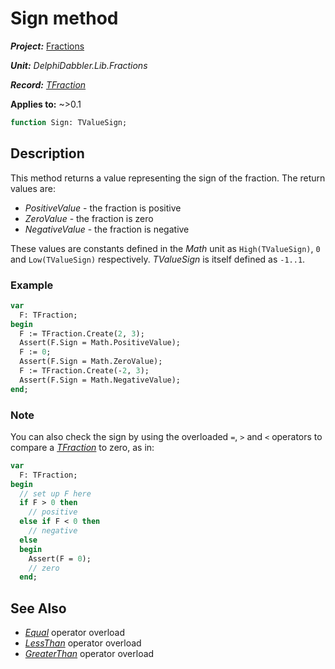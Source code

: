 # Sign method

***Project:*** [Fractions](../API.md)

***Unit:*** _DelphiDabbler.Lib.Fractions_

***Record:*** [_TFraction_](./TFraction.md)

**Applies to:** ~>0.1

```pascal
function Sign: TValueSign;
```

## Description

This method returns a value representing the sign of the fraction. The return values are:

* _PositiveValue_ - the fraction is positive
* _ZeroValue_ - the fraction is zero
* _NegativeValue_ - the fraction is negative

These values are constants defined in the _Math_ unit as `High(TValueSign)`, `0` and `Low(TValueSign)` respectively. _TValueSign_ is itself defined as `-1..1`.

### Example

```pascal
var
  F: TFraction;
begin
  F := TFraction.Create(2, 3);
  Assert(F.Sign = Math.PositiveValue);
  F := 0;
  Assert(F.Sign = Math.ZeroValue);
  F := TFraction.Create(-2, 3);
  Assert(F.Sign = Math.NegativeValue);
end;
```

### Note

You can also check the sign by using the overloaded `=`, `>` and `<` operators to compare a [_TFraction_](./TFraction.md) to zero, as in:

```pascal
var
  F: TFraction;
begin
  // set up F here
  if F > 0 then
    // positive
  else if F < 0 then
    // negative
  else
  begin
    Assert(F = 0);
    // zero
  end;
```

## See Also

* [_Equal_](./TFraction-Equal.md) operator overload
* [_LessThan_](./TFraction-LessThan.md) operator overload
* [_GreaterThan_](./TFraction-GreaterThan.md) operator overload

